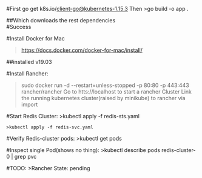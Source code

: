 #First
go get k8s.io/client-go@kubernetes-1.15.3
Then
    >go build -o app .

##Which downloads the rest dependencies    
#Success

#Install Docker for Mac
>https://docs.docker.com/docker-for-mac/install/

##installed v19.03

#Install Rancher:
>sudo docker run -d --restart=unless-stopped -p 80:80 -p 443:443 rancher/rancher
>Go to htts://localhost to start a rancher Cluster
>Link the running kubernetes cluster(raised by minikube) to rancher via import

#Start Redis Cluster:
    >kubectl apply -f redis-sts.yaml

    >kubectl apply -f redis-svc.yaml

#Verify Redis-cluster pods:
    >kubectl get pods

#Inspect single Pod(shows no thing):
    >kubectl describe pods redis-cluster-0 | grep pvc

#TODO:
    >Rancher State: pending
